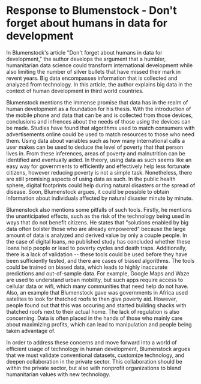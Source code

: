 # Response to Blumenstock - Don't forget about humans in data for development

In Blumenstock's article "Don't forget about humans in data for development," the author develops the argument that a humbler, humanitarian data science could transform international development while also limiting the number of silver bullets that have missed their mark in revent years. Big data encompasses information that is collected and analyzed from technology.  In this article, the author explains big data in the context of human development in third world countries.  

Blumenstock mentions the immense promise that data has in the realm of human development as a foundation for his thesis. With the introduction of the mobile phone and data that can be and is collected from those devices, conclusions and infrences about the needs of those using the devices can be made.  Studies have found that algorithms used to match consumers with advertisements online could be used to match resources to those who need them.  Using data about variables such as how many international calls a user makes can be used to deduce the level of poverty that that person lives in.  From these inferences, areas of poverty and malnutrition can be identified and eventually aided.  In theory, using data as such seems like an easy way for governments to efficiently and effectively help less fortunate citizens, however reducing poverty is not a simple task. Nonetheless, there are still promising aspects of using data as such.  In the public health sphere, digital footprints could help during natural disasters or the spread of disease.  Soon, Blumenstock argues, it could be possible to obtain information about individuals affected by natural disaster minute by minute.  

Blumenstock also mentions some pitfalls of such tools.  Firstly, he mentions the unanticipated effects, such as the risk of the technology being used in ways that do not benefit citizens.  He states that "solutions enabled by big data often bolster those who are already empowered" because the large amount of data is analyzed and derived value by only a couple people.  In the case of digital loans, no published study has concluded whether these loans help people or lead to poverty cycles and death traps.  Additionally, there is a lack of validation -- these tools could be used before they have been sufficiently tested, and there are cases of biased algorithms.  The tools could be trained on biased data, which leads to highly inaccurate predictions and out-of-sample data.  For example, Google Maps and Waze are used to understand urban mobility, but such apps require access to cellular data or wifi, which many communities that need help do not have.  Also, an example that Blumenstock gave was governments in Africa used satelites to look for thatched roofs to then give poverty aid.  However, people found out that this was occuring and started building shacks with thatched roofs next to their actual home.  The lack of regulation is also concerning.  Data is often placed in the hands of those who mainly care about maximizing profits, which can lead to manipulation and people being taken advantage of.  

In order to address these concerns and move forward into a world of efficient usage of technology in human development, Blumenstock argues that we must validate conventional datasets, customize technology, and deepen collaboration in the private sector.  This collaboration should be within the private sector, but also with nonprofit organizations to blend humanitarian values with new technology.  
